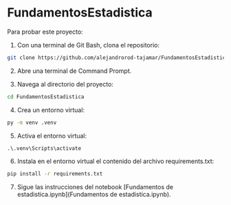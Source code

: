 # FundamentosEstadistica

Para probar este proyecto:

1. Con una terminal de Git Bash, clona el repositorio:

```bash
git clone https://github.com/alejandrorod-tajamar/FundamentosEstadistica.git
```

2. Abre una terminal de Command Prompt.

3. Navega al directorio del proyecto:

```cmd
cd FundamentosEstadistica
```

4. Crea un entorno virtual:

```cmd
py -m venv .venv
```

5. Activa el entorno virtual:

```cmd
.\.venv\Scripts\activate
```

6. Instala en el entorno virtual el contenido del archivo requirements.txt:

```cmd
pip install -r requirements.txt
```

7. Sigue las instrucciones del notebook [Fundamentos de estadistica.ipynb](Fundamentos de estadistica.ipynb).

